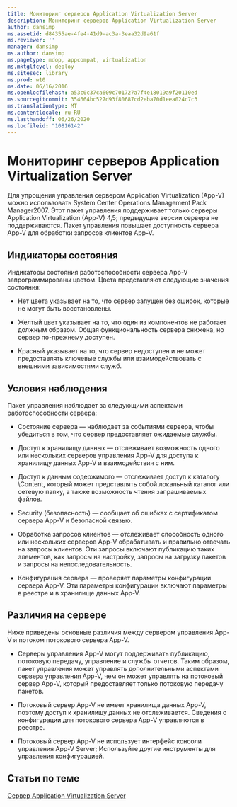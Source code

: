 ```yaml
---
title: Мониторинг серверов Application Virtualization Server
description: Мониторинг серверов Application Virtualization Server
author: dansimp
ms.assetid: d84355ae-4fe4-41d9-ac3a-3eaa32d9a61f
ms.reviewer: ''
manager: dansimp
ms.author: dansimp
ms.pagetype: mdop, appcompat, virtualization
ms.mktglfcycl: deploy
ms.sitesec: library
ms.prod: w10
ms.date: 06/16/2016
ms.openlocfilehash: a53c0c37ca609c701727a7f4e18019a9f20110ed
ms.sourcegitcommit: 354664bc527d93f80687cd2eba70d1eea024c7c3
ms.translationtype: MT
ms.contentlocale: ru-RU
ms.lasthandoff: 06/26/2020
ms.locfileid: "10816142"
---
```

# Мониторинг серверов Application Virtualization Server


Для упрощения управления сервером Application Virtualization (App-V) можно использовать System Center Operations Management Pack Manager2007. Этот пакет управления поддерживает только серверы Application Virtualization (App-V) 4,5; предыдущие версии сервера не поддерживаются. Пакет управления повышает доступность сервера App-V для обработки запросов клиентов App-V.

## Индикаторы состояния


Индикаторы состояния работоспособности сервера App-V запрограммированы цветом. Цвета представляют следующие значения состояния:

-   Нет цвета указывает на то, что сервер запущен без ошибок, которые не могут быть восстановлены.

-   Желтый цвет указывает на то, что один из компонентов не работает должным образом. Общая функциональность сервера снижена, но сервер по-прежнему доступен.

-   Красный указывает на то, что сервер недоступен и не может предоставлять ключевые службы или взаимодействовать с внешними зависимостями служб.

## Условия наблюдения


Пакет управления наблюдает за следующими аспектами работоспособности сервера:

-   Состояние сервера — наблюдает за событиями сервера, чтобы убедиться в том, что сервер предоставляет ожидаемые службы.

-   Доступ к хранилищу данных — отслеживает возможность одного или нескольких серверов управления App-V для доступа к хранилищу данных App-V и взаимодействия с ним.

-   Доступ к данным содержимого — отслеживает доступ к каталогу \\Content, который может представлять собой локальный каталог или сетевую папку, а также возможность чтения запрашиваемых файлов.

-   Security (безопасность) — сообщает об ошибках с сертификатом сервера App-V и безопасной связью.

-   Обработка запросов клиентов — отслеживает способность одного или нескольких серверов App-V обрабатывать и правильно отвечать на запросы клиентов. Эти запросы включают публикацию таких элементов, как запросы на настройку, запросы на загрузку пакетов и запросы на непоследовательность.

-   Конфигурация сервера — проверяет параметры конфигурации сервера App-V. Эти параметры конфигурации включают параметры в реестре и в хранилище данных App-V.

## Различия на сервере


Ниже приведены основные различия между сервером управления App-V и потоком потокового сервера App-V.

-   Серверы управления App-V могут поддерживать публикацию, потоковую передачу, управление и службы отчетов. Таким образом, пакет управления может управлять дополнительными аспектами сервера управления App-V, чем он может управлять на потоковый сервер App-V, который предоставляет только потоковую передачу пакетов.

-   Потоковый сервер App-V не имеет хранилища данных App-V, поэтому доступ к хранилищу данных не отслеживается. Сведения о конфигурации для потокового сервера App-V управляются в реестре.

-   Потоковый сервер App-V не использует интерфейс консоли управления App-V Server; Используйте другие инструменты для управления конфигурацией.

## Статьи по теме


[Сервер Application Virtualization Server](application-virtualization-server.md)

 

 





